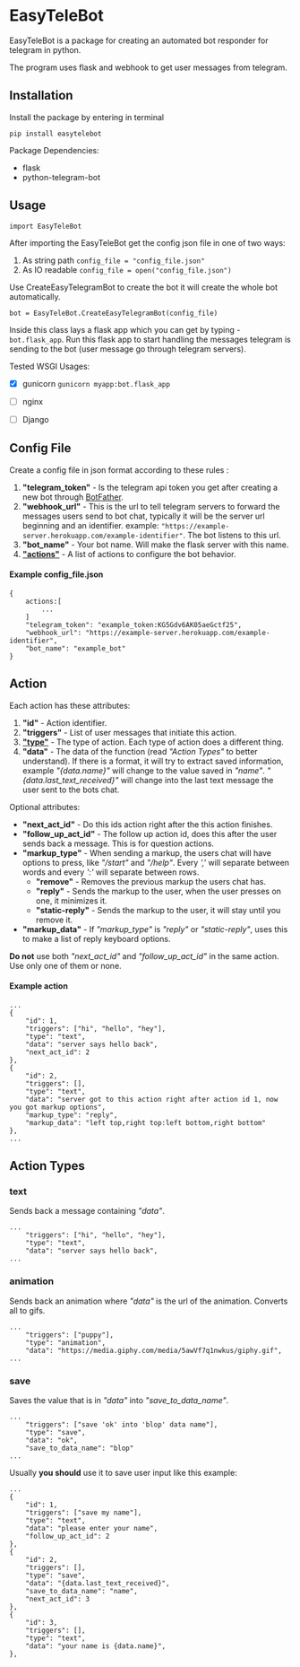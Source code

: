 # EasyTeleBot
EasyTeleBot is a package for creating an automated bot responder for telegram in python.

The program uses flask and webhook to get user messages from telegram.

## Installation
Install the package by entering in terminal
 
```pip install easytelebot```

Package Dependencies:
- flask
- python-telegram-bot

## Usage 
```import EasyTeleBot```

After importing the EasyTeleBot get the config json file in one of two ways:

1. As string path ```config_file = "config_file.json"```
1. As IO readable ```config_file = open("config_file.json")```

Use CreateEasyTelegramBot to create the bot it will create the whole bot automatically.

```bot = EasyTeleBot.CreateEasyTelegramBot(config_file)```

Inside this class lays a flask app which you can get by typing - ```bot.flask_app```.
Run this flask app to start handling the messages telegram is sending to the bot (user message go through telegram servers).

Tested WSGI Usages:
- [x] gunicorn ```gunicorn myapp:bot.flask_app```
- [ ] nginx
- [ ] Django



## Config File
Create a config file in json format according to these rules :
1. **"telegram_token"** - Is the telegram api token you get after creating a new bot through [BotFather](https://telegram.me/BotFather).
1. **"webhook_url"** - This is the url to tell telegram servers to forward the messages users send to bot chat,
 typically it will be the server url beginning and an identifier.
 example: ```"https://example-server.herokuapp.com/example-identifier"```.
 The bot listens to this url. 
1. **"bot_name"** - Your bot name. Will make the flask server with this name.
1. [**"actions"**](https://github.com/idozahavy/EasyTeleBot#Action) - A list of actions to configure the bot behavior.

#### Example config_file.json
```
{
    actions:[
        ...
    ]  
    "telegram_token": "example_token:KG5Gdv6AK05aeGctf25",
    "webhook_url": "https://example-server.herokuapp.com/example-identifier",
    "bot_name": "example_bot"
}
```

## Action
Each action has these attributes:
1. **"id"** - Action identifier.
1. **"triggers"** - List of user messages that initiate this action.
1. [**"type"**](https://github.com/idozahavy/EasyTeleBot#ActionTypes) - The type of action. Each type of action does a different thing.
1. **"data"** - The data of the function (read _"Action Types"_ to better understand). 
If there is a format, it will try to extract saved information, example _"{data.name}"_ will change to the value saved in _"name"_.
_"{data.last_text_received}"_ will change into the last text message the user sent to the bots chat.

Optional attributes:
- **"next_act_id"** - Do this ids action right after the this action finishes.
- **"follow_up_act_id"** - The follow up action id, does this after the user sends back a message. This is for question actions.
- **"markup_type"** - When sending a markup, the users chat will have options to press, like _"/start"_ and _"/help"_.
Every _','_ will separate between words and every _':'_ will separate between rows.
    - **"remove"** - Removes the previous markup the users chat has.
    - **"reply"** - Sends the markup to the user, when the user presses on one, it minimizes it.
    - **"static-reply"** - Sends the markup to the user, it will stay until you remove it.
- **"markup_data"** - If _"markup_type"_ is _"reply"_ or _"static-reply"_, uses this to make a list of reply keyboard options.

**Do not** use both _"next_act_id"_ and _"follow_up_act_id"_ in the same action. Use only one of them or none.

#### Example action
```
...
{
    "id": 1,
    "triggers": ["hi", "hello", "hey"],
    "type": "text",
    "data": "server says hello back",
    "next_act_id": 2
},
{
    "id": 2,
    "triggers": [],
    "type": "text",
    "data": "server got to this action right after action id 1, now you got markup options",
    "markup_type": "reply",
    "markup_data": "left top,right top:left bottom,right bottom"
},
...
```

## Action Types
### text
Sends back a message containing _"data"_.
```
...
    "triggers": ["hi", "hello", "hey"],
    "type": "text",
    "data": "server says hello back",
...
```

### animation
Sends back an animation where _"data"_ is the url of the animation. 
Converts all to gifs.
```
...
    "triggers": ["puppy"],
    "type": "animation",
    "data": "https://media.giphy.com/media/5awVf7q1nwkus/giphy.gif",
...
```

### save
Saves the value that is in _"data"_ into _"save_to_data_name"_.
```
...
    "triggers": ["save 'ok' into 'blop' data name"],
    "type": "save",
    "data": "ok",
    "save_to_data_name": "blop"
...
```
Usually **you should** use it to save user input like this example:
```
...
{
    "id": 1,
    "triggers": ["save my name"],
    "type": "text",
    "data": "please enter your name",
    "follow_up_act_id": 2
},
{
    "id": 2,
    "triggers": [],
    "type": "save",
    "data": "{data.last_text_received}",
    "save_to_data_name": "name",
    "next_act_id": 3
},
{
    "id": 3,
    "triggers": [],
    "type": "text",
    "data": "your name is {data.name}",
},
```





